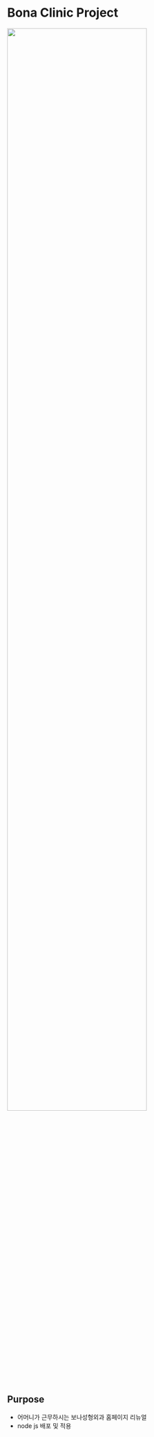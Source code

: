 # Bona Clinic Project

<img width="80%" src="https://user-images.githubusercontent.com/88638457/211123009-a2496e71-93f8-466e-bb5f-b05f8e56dc28.png"/>

## Purpose
* 어머니가 근무하시는 보나성형외과 홈페이지 리뉴얼
* node js 배포 및 적용
